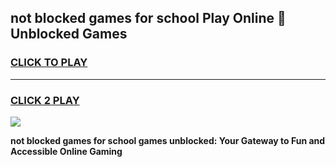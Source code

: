 
## not blocked games for school Play Online 👋 Unblocked Games
<h3>
<a href="https://news.freeplayer.one?title=not_blocked_games_for_school&ref=17GH">CLICK TO PLAY</a></h3>
<hr>

<h3>
<a href="https://news.freeplayer.one?title=not_blocked_games_for_school&ref=17GH">CLICK 2 PLAY</a>
  
</h3>

<a href="https://news.freeplayer.one?title=not_blocked_games_for_school&ref=17GH/"><img src="https://clearcache.store/games.png"></a>


**not blocked games for school games unblocked: Your Gateway to Fun and Accessible Online Gaming**
